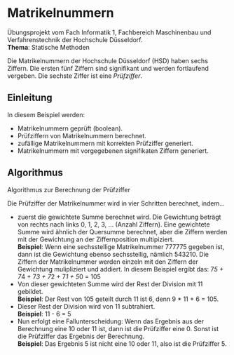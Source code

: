 # Matrikelnummern
Übungsprojekt vom Fach Informatik 1, Fachbereich Maschinenbau und Verfahrenstechnik der Hochschule Düsseldorf. 
<br>**Thema**: Statische Methoden

Die Matrikelnummern der Hochschule Düsseldorf (HSD) haben sechs Ziffern.
Die ersten fünf Ziffern sind signifikant und werden fortlaufend vergeben.
Die sechste Ziffer ist eine *Prüfziffer*.

## Einleitung ##
In diesem Beispiel werden:
- Matrikelnummern geprüft (boolean).
- Prüfziffern von Matrikelnummern berechnet.
- zufällige Matrikelnummern mit korrekten Prüfziffer generiert.
- Matrikelnummern mit vorgegebenen signifikaten Ziffern generiert.

## Algorithmus
Algorithmus zur Berechnung der Prüfziffer

Die Prüfziffer der Matrikelnummer wird in vier Schritten berechnet, indem...

- zuerst die gewichtete Summe berechnet wird. Die Gewichtung beträgt von rechts nach links  0, 1, 2, 3, ... (Anzahl Ziffern). Eine gewichtete Summe wird ähnlich der Quersumme berechnet, aber die Ziffern werden mit der Gewichtung an der Ziffernposition multipiziert.
<br>**Beispiel**: Wenn eine sechsstellige Matrikelnummer 777775 gegeben ist, dann ist die Gewichtung ebenso sechsstellig, nämlich 543210. Die Ziffern der Matrikelnummer werden einzeln mit den Ziffern der Gewichtung mulipliziert und addiert. In diesem Beispiel ergibt das: 7*5 + 7*4 + 7*3 + 7*2 + 7*1 + 5*0 = 105
- Von dieser gewichteten Summe wird der Rest der Division mit 11 gebildet.
  <br>**Beispiel**: Der Rest von 105 geteilt durch 11 ist 6, denn 9 * 11 + 6 = 105. 
- Dieser Rest der Division wird von 11 subtrahiert.
<br>**Beispiel**: 11 - 6 = 5 
- Nun erfolgt eine Fallunterscheidung: Wenn das Ergebnis aus der Berechnung eine 10 oder 11 ist, dann ist die Prüfziffer eine 0. Sonst ist die Prüfziffer das Ergebnis der Berechnung. 
<br>**Beispiel**: Das Ergebnis 5 ist nicht eine 10 oder 11, also ist die Prüfziffer 5.